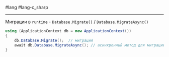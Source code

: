 #lang #lang-c_sharp

---
 Миграции в `runtime` - `Database.Migrate()` / `Database.MigrateAsync()`
 
```csharp
using (ApplicationContext db = new ApplicationContext())
{
	db.Database.Migrate();  // миграция
	await db.Database.MigrateAsync(); // асинхронный метод для миграции
}
```

